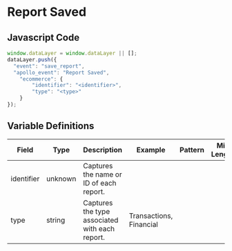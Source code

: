 # Report Saved

### 

## Javascript Code
```js
window.dataLayer = window.dataLayer || [];
dataLayer.push({
  "event": "save_report",
  "apollo_event": "Report Saved",
    "ecommerce": {
        "identifier": "<identifier>",
        "type": "<type>"
    }
});
```

## Variable Definitions

|Field|Type|Description|Example|Pattern|Min Length|Max Length|Minimum|Maximum|Multiple Of|
| --- | --- | --- | --- | --- | --- | --- | --- | --- | --- |
|identifier|unknown|Captures the name or ID of each report.||||||||
|type|string|Captures the type associated with each report.|Transactions, Financial|||||||





